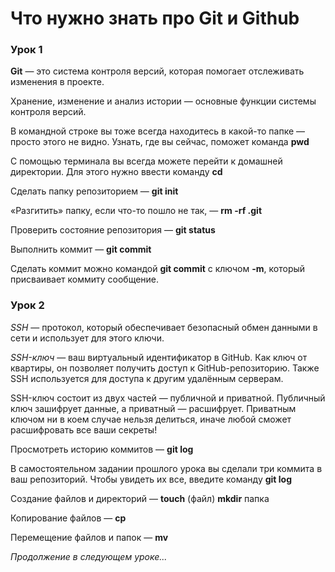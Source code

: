 # Что нужно знать про Git и Github

### Урок 1

**Git** — это система контроля версий, которая помогает отслеживать изменения в проекте.

Хранение, изменение и анализ истории — основные функции системы контроля версий.

В командной строке вы тоже всегда находитесь в какой-то папке — просто этого не видно. Узнать, где вы сейчас, поможет команда **pwd**

С помощью терминала вы всегда можете перейти к домашней директории. Для этого нужно ввести команду **cd**

Сделать папку репозиторием — **git init**

«Разгитить» папку, если что-то пошло не так, — **rm -rf .git**

Проверить состояние репозитория — **git status**

Выполнить коммит — **git commit**

Сделать коммит можно командой **git commit** c ключом **-m**, который присваивает коммиту сообщение.

### Урок 2

_SSH_ — протокол, который обеспечивает безопасный обмен данными в сети и использует для этого ключи.

_SSH-ключ_ — ваш виртуальный идентификатор в GitHub. Как ключ от квартиры, он позволяет получить доступ к GitHub-репозиторию. Также SSH используется для доступа к другим удалённым серверам.

SSH-ключ состоит из двух частей — публичной и приватной. Публичный ключ зашифрует данные, а приватный — расшифрует. Приватным ключом ни в коем случае нельзя делиться, иначе любой сможет расшифровать все ваши секреты!

Просмотреть историю коммитов — **git log**

В самостоятельном задании прошлого урока вы сделали три коммита в ваш репозиторий. Чтобы увидеть их все, введите команду **git log**

Создание файлов и директорий — **touch** (файл) **mkdir** папка

Копирование файлов — **cp**

Перемещение файлов и папок — **mv**

_Продолжение в следующем уроке..._